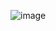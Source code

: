 ![image](https://github.com/Gavin991/DirectX12CodeSamples/blob/master/DirectX12CodeSamplesSolution/DirectX12FbxBase/DirectX12FbxBase.png)
